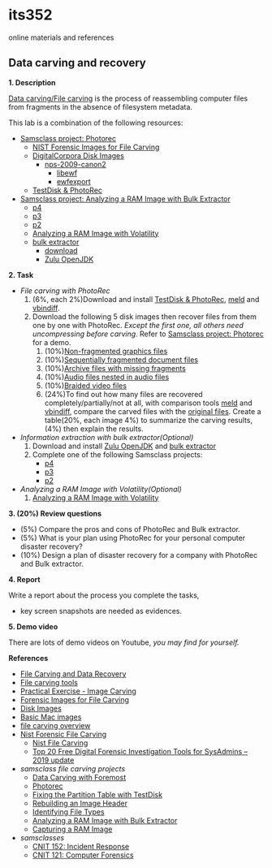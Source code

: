 # its352
online materials and references

## Data carving and recovery

**1. Description**

[Data carving/File carving](https://en.wikipedia.org/wiki/File_carving) is the process of reassembling computer files from fragments in the absence of filesystem metadata. 

This lab is a combination of the following resources:

* [Samsclass project: Photorec](https://samsclass.info/121/proj/p6-photorec.htm)
  * [NIST Forensic Images for File Carving](https://www.cfreds.nist.gov/FileCarving/index.html)
  * [DigitalCorpora Disk Images](https://digitalcorpora.org/corpora/disk-images)
    * [nps-2009-canon2](http://downloads.digitalcorpora.org/corpora/drives/nps-2009-canon2/)
      * [libewf](https://github.com/libyal/libewf)
      * [ewfexport](https://linux.die.net/man/1/ewfexport)
  * [TestDisk & PhotoRec](https://www.cgsecurity.org/wiki/TestDisk_Download)
* [Samsclass project: Analyzing a RAM Image with Bulk Extractor](https://samsclass.info/121/proj/p4-Bulk.htm)
  * [p4](https://samsclass.info/121/proj/152p4-Bulk.htm)
  * [p3](https://samsclass.info/121/proj/p3-Bulk.htm)
  * [p2](https://samsclass.info/121/proj/p2-RAM-Img.htm)
  * [Analyzing a RAM Image with Volatility](https://samsclass.info/121/proj/p4-Volatility.htm)
  * [bulk extractor](https://github.com/simsong/bulk_extractor)
    * [download](http://downloads.digitalcorpora.org/downloads/)
    * [Zulu OpenJDK](https://www.azul.com/)

**2. Task**
* _File carving with PhotoRec_
  1. (6%, each 2%)Download and install [TestDisk & PhotoRec](https://www.cgsecurity.org/wiki/TestDisk_Download), [meld](https://meldmerge.org/) and [vbindiff](https://www.cjmweb.net/vbindiff/).
  2. Download the following 5 disk images then recover files from them one by one with PhotoRec. *Except the first one, all others need uncompressing before carving*. Refer to [Samsclass project: Photorec](https://samsclass.info/121/proj/p6-photorec.htm) for a demo. 
     1. (10%)[Non-fragmented graphics files](https://www.cfreds.nist.gov/FileCarving/Images/L0_Graphic.dd.bz2)
     2. (10%)[Sequentially fragmented document files](https://www.cfreds.nist.gov/FileCarving/Images/L1_Documents.dd.bz2)
     3. (10%)[Archive files with missing fragments](https://www.cfreds.nist.gov/FileCarving/Images/L3_Archive.dd.bz2)
     4. (10%)[Audio files nested in audio files](https://www.cfreds.nist.gov/FileCarving/Images/L4_Audio.dd.bz2)
     5. (10%)[Braided video files](https://www.cfreds.nist.gov/FileCarving/Images/L5_Video.dd.bz2)
     6. (24%)To find out how many files are recovered completely/partially/not at all, with comparison tools [meld](https://meldmerge.org/) and [vbindiff](https://www.cjmweb.net/vbindiff/), compare the carved files with the [original files](https://www.cfreds.nist.gov/FileCarving/TestFiles/index.html). Create a table(20%, each image 4%) to summarize the carving results,  (4%) then explain the results.
* _Information extraction with bulk extractor(Optional)_  
  1. Download and install [Zulu OpenJDK](https://www.azul.com/) and [bulk extractor](http://downloads.digitalcorpora.org/downloads/)
  2. Complete one of the following Samsclass projects:
     * [p4](https://samsclass.info/121/proj/152p4-Bulk.htm)
     * [p3](https://samsclass.info/121/proj/p3-Bulk.htm)
     * [p2](https://samsclass.info/121/proj/p2-RAM-Img.htm)
* _Analyzing a RAM Image with Volatility(Optional)_
  1. [Analyzing a RAM Image with Volatility](https://samsclass.info/121/proj/p4-Volatility.htm)

**3. (20%) Review questions**
* (5%) Compare the pros and cons of PhotoRec and Bulk extractor.
* (5%) What is your plan using PhotoRec for your personal computer disaster recovery?
* (10%) Design a plan of disaster recovery for a company with PhotoRec and Bulk extractor.

**4. Report**

Write a report about the process you complete the tasks, 
* key screen snapshots are needed as evidences.

**5. Demo video**

There are lots of demo videos on Youtube, *you may find for yourself.*

**References**
* [File Carving and Data Recovery](https://linuxhint.com/file_carving_techniques_tools/)
* [File carving tools](https://linuxhint.com/file_carving_tools_linux/)
* [Practical Exercise - Image Carving](http://www.thehexninja.com/2017/12/practical-exercise-image-carving.html)
* [Forensic Images for File Carving](https://www.cfreds.nist.gov/FileCarving/index.html)
* [Disk Images](https://digitalcorpora.org/corpora/disk-images)
* [Basic Mac images](https://www.cfreds.nist.gov/v2/Basic_Mac_Image.html)
* [file carving overview](https://digital-forensics.sans.org/summit-archives/2010/eu-digital-forensics-incident-response-summit-bas-kloet-advanced-file-carving.pdf)
* [Nist Forensic File Carving](https://www.nist.gov/itl/ssd/software-quality-group/computer-forensics-tool-testing-program-cftt/cftt-technical-0)
  * [Nist File Carving](https://toolcatalog.nist.gov/taxonomy/index.php?ff_id=9)
  * [Top 20 Free Digital Forensic Investigation Tools for SysAdmins – 2019 update](https://techtalk.gfi.com/top-20-free-digital-forensic-investigation-tools-for-sysadmins/)
* _samsclass file carving projects_
  * [Data Carving with Foremost](https://samsclass.info/121/proj/p6-fore.htm)
  * [Photorec](https://samsclass.info/121/proj/F8photorec.htm)
  * [Fixing the Partition Table with TestDisk](https://samsclass.info/121/proj/p9-testdisk.htm)
  * [Rebuilding an Image Header](https://samsclass.info/121/proj/F9imghdr.htm)
  * [Identifying File Types](https://samsclass.info/121/proj/F10-filetype.htm)
  * [Analyzing a RAM Image with Bulk Extractor](https://samsclass.info/121/proj/p3-Bulk.htm)
  * [Capturing a RAM Image](https://samsclass.info/121/proj/p2-RAM-Img.htm)
* _samsclasses_
  * [CNIT 152: Incident Response](https://samsclass.info/152/152_Sum18.shtml)
  * [CNIT 121: Computer Forensics](https://samsclass.info/121/121_F16.shtml)
